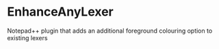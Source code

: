 # EnhanceAnyLexer
Notepad++ plugin that adds an additional foreground colouring option to existing lexers

